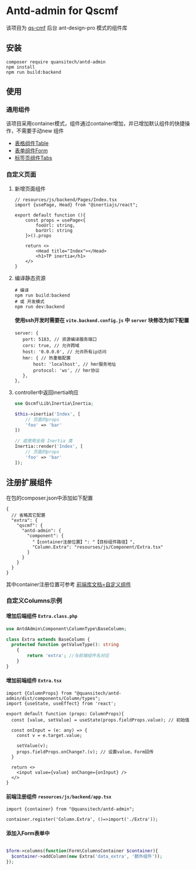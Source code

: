 # Antd-admin for Qscmf

该项目为 [qs-cmf](https://github.com/quansitech/qs_cmf) 后台 ant-design-pro 模式的组件库

## 安装

```shell
composer require quansitech/antd-admin
npm install
npm run build:backend
```

## 使用

### 通用组件

该项目采用container模式，组件通过container增加，并已增加默认组件的快捷操作，不需要手动new 组件

* [表格组件Table](./doc/Table.md)
* [表单组件Form](./doc/Form.md)
* [标签页组件Tabs](./doc/Tabs.md)

### 自定义页面

1. 新增页面组件

    ```tsx
    // resources/js/backend/Pages/Index.tsx
    import {usePage, Head} from "@inertiajs/react";
    
    export default function (){
        const props = usePage<{
            fooUrl: string,
            barUrl: string
        }>().props
    
        return <>
            <Head title="Index"></Head>
            <h1>TP inertia</h1>
        </>
    }
    ```

2. 编译静态资源

    ```shell 
    # 编译
    npm run build:backend
    # 或 开发模式
    npm run dev:backend
    ```

   #### 使用ssh开发时需要在 `vite.backend.config.js` 中 `server` 块修改为如下配置

   ```
   server: {
      port: 5183, // 资源编译服务端口
      cors: true, // 允许跨域
      host: '0.0.0.0', // 允许所有ip访问
      hmr: { // 热重载配置
          host: 'localhost', // hmr服务地址
          protocol: 'ws', // hmr协议
      },
   },
   ```

3. controller中返回inertia响应

    ```php
    use Qscmf\Lib\Inertia\Inertia;
    
    $this->inertia('Index', [
        // 页面的props
        'foo' => 'bar'
    ])
    
    // 或使用全局 Inertia 类
    Inertia::render('Index', [
        // 页面的props
        'foo' => 'bar'
    ]);
    ```

## 注册扩展组件

在包的composer.json中添加如下配置

```json5
{
  // 省略其它配置
  "extra": {
    "qscmf": {
      "antd-admin": {
        "component": {
          "【container注册位置】": "【目标组件路径】",
          "Column.Extra": "resourses/js/Component/Extra.tsx"
        }
      }
    }
  }
}
```

其中container注册位置可参考 [前端库文档=自定义组件](https://github.com/quansitech/antd-admin-front?tab=readme-ov-file#%E8%87%AA%E5%AE%9A%E4%B9%89%E7%BB%84%E4%BB%B6)

### 自定义Columns示例

#### 增加后端组件 `Extra.class.php`

```php
use AntdAdmin\Component\ColumnType\BaseColumn;

class Extra extends BaseColumn {
  protected function getValueType(): string
    {
        return 'extra'; //与前端组件名对应
    }
}
```

#### 增加前端组件 `Extra.tsx`

```tsx
import {ColumnProps} from "@quansitech/antd-admin/dist/components/Column/types";
import {useState, useEffect} from 'react';

export default function (props: ColumnProps){
  const [value, setValue] = useState(props.fieldProps.value); // 初始值

  const onInput = (e: any) => {
    const v = e.target.value;
    
    setValue(v);
    props.fieldProps.onChange?.(v); // 设置value，Form回传
  }

  return <>
    <input value={value} onChange={onInput} />
  </>
}

```

#### 前端注册组件 `resources/js/backend/app.tsx`

```tsx
import {container} from "@quansitech/antd-admin";

container.register('Column.Extra', ()=>import('./Extra'));
```

#### 添加入Form表单中

```php

$form->columns(function(Form\ColumnsContainer $container){
  $container->addColumn(new Extra('data_extra', '额外组件'));
});

```